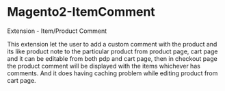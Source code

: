 # Magento2-ItemComment

Extension - Item/Product Comment

This extension let the user to add a custom comment with the product and its like product note to the particular product from
product page, cart page and it can be editable from both pdp and cart page, then in checkout page the product comment will be displayed with the items whichever has comments. And it does having caching problem while editing product from cart page.
